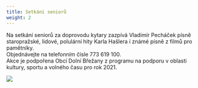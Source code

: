 ```yaml
---
title: Setkání seniorů
weight: 2
---
```

Na setkání seniorů za doprovodu kytary zazpívá  Vladimír Pecháček písně staropražské, lidové, polulární hity Karla Hašlera i známé písně z filmů pro pamětníky.\
Objednávejte na telefonním čísle 773 619 100.\
Akce je podpořena Obcí Dolní Břežany z programu na podporu v oblasti kultury, sportu a volného času pro rok 2021.

![](/images/uploads/baner_setkani.jpg)
